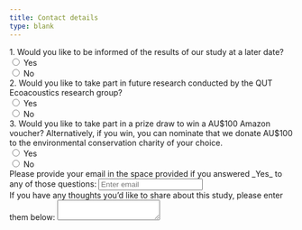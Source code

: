 ```yaml
---
title: Contact details
type: blank
---
```

<label for = "contact_results">
1. Would you like to be informed of the results of our study at a later date? </label>
<div class="custom-control custom-radio">
  <input type="radio" id="contact_results_yes" name="contact_results" class="custom-control-input" value = "Yes">
<label class="custom-control-label" for = "contact_results_yes">
Yes </label>
</div>
<div class="custom-control custom-radio">
  <input type="radio" id="contact_results_no" name="contact_results" class="custom-control-input" value = "No">
<label class="custom-control-label" for = "contact_results_no">
No</label>
</div>


<label for = "contact_research">
2. Would you like to take part in future research conducted by the QUT Ecoacoustics research group? </label>
<div class="custom-control custom-radio">
  <input type="radio" id="futureresearch_yes" name="contact_research" class="custom-control-input" value = "Yes">
<label class="custom-control-label" for = "futureresearch_yes">
Yes </label>
</div>
<div class="custom-control custom-radio">
  <input type="radio" id="futureresearch_no" name="contact_research" class="custom-control-input" value = "No">
<label class="custom-control-label" for = "futureresearch_no">
No</label>
</div>


<label for = "contact_prize">
3. Would you like to take part in a prize draw to win a AU$100 Amazon voucher? Alternatively, if you win, you can nominate that we donate AU$100 to the environmental conservation charity of your choice. </label>
<div class="custom-control custom-radio">
  <input type="radio" id="contact_prize_yes" name="contact_prize" class="custom-control-input" value = "Yes">
<label class="custom-control-label" for = "contact_prize_yes">
Yes 
</label>
</div>
<div class="custom-control custom-radio">
  <input type="radio" id="contact_prize_no" name="contact_prize" class="custom-control-input" value = "No">
<label class="custom-control-label" for = "contact_prize_no">
No
</label>
</div>
<div class = "form-group">
<label for= "input_email">Please provide your email in the space provided if you answered _Yes_ to any of those questions: 
</label>
<input type="email" class="form-control" id="input_email"placeholder="Enter email"/>
</div>
<div class = "form-group">
<label for = "qual3_anythoughts">
If you have any thoughts you’d like to share about this study, please enter them below: </label>
<textarea name ="qual3_anythoughts" class="form-control"></textarea>
</div>


